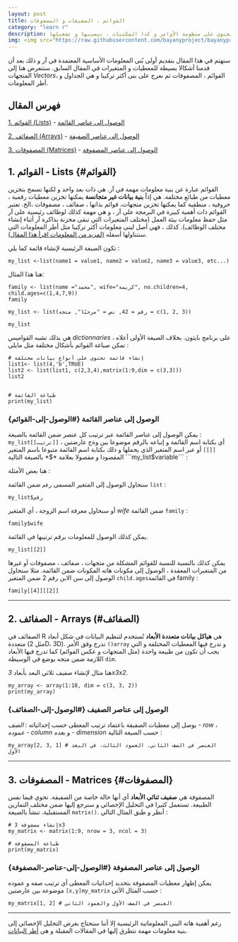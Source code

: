 ```yaml
---
layout: post
title: القوائم ، الصفيفات و المصفوفات
category: "learn r"
description: تقديم لبيئة العمل العامة على آر تحتوي على منظومة الأوامر و كذا المكتبات ، تنصيبها و تشغيلها
img: <img src="https://raw.githubusercontent.com/bayanyproject/bayanyproject.github.io/refs/heads/main/images/R_logo.png" width='100' height= auto/>
---
```


سنهتم في هذا المقال بتقديم أولى بُنى المعلومات الأساسية المعتمدة في آر و ذلك بعد أن قدمنا أشكالا بسيطة للمعطيات و المتغيرات في المقال السابق. سنتعرض هنا إلى المتجهات *Vectors*، القوائم ، المصفوفات ثم نعرج على بنى أكثر تركيبا و هي الجداول و أطر المعلومات.

## فهرس المقال

[1. القوائم (Lists)](#القوائم)
    - [الوصول إلى عناصر القائمة](#الوصول-إلى-القوائم)

[2. الصفائف (Arrays)](#الصفائف)
    - [الوصول إلى عناصر الصفيفة](#الوصول-إلى-ألصفائف)

[3. المصفوفات (Matrices)](#المصفوفات)
    - [الوصول إلى عناصر المصفوفة](#الوصول-إلى-عناصر-المصفوفة)


## 1. القوائم - Lists {#القوائم}

القوائم عبارة عن بنية معلومات مهمة في آر. هي ذات بعد واحد و لكنها تسمح بتخزين معطيات من طبائع مختلفة. هي إذاً **بنية بيانات غير متجانسة** يمكنها تخزين معطيات رقمية ، حروفية ، منطقية كما يمكنها تخزين متجهات، قوائم بذاتها ، صفائف ، مصفوفات ،الخ. تعتبر القوائم ذات أهمية كبيرة في البرمجة على آر ، و هي مهمة كذلك لوظائف رئيسية على آر مثل حفظ معلومات بيئة العمل (مختلف المتغيرات التي تبقى مخزنة بذاكرة آر أثناء إنشاء مختلف الوظائف). كذلك ، فهي أصل لبنى معلومات أكثر تركيبا مثل أطر المعلومات التي سنتناولها أسفله [(لمزيد من المعلومات اقرأ هذا المقال)](https://stackoverflow.com/questions/2050790/how-to-correctly-use-lists).

تكون الصيغة الرئيسية لإنشاء قائمة كما يلي :

```
my_list <-list(name1 = value1, name2 = value2, name3 = value3, etc...)
```

هنا هذا المثال:

```
family <- list(name ="محمد", wife="كريمة", no.children=4, child.ages=c(1,4,7,9))
family

my_list <- list(رقم = 42, نص = "مرحبًا", متجه = c(1, 2, 3))

my_list
```

هي بذلك تشبه القواميس *dictionnaries* على برنامج بايثون. بخلاف الصيغة الأولى أعلاه ، تمكن صياغة القوائم بأشكال مختلفة مثل  مايلي :

```
# إنشاء قائمة تحتوي على أنواع بيانات مختلفة
list1<- list(4,'b',TRUE)
list2 <- list(list1, c(2,3,4),matrix(1:9,dim = c(3,3)))
list2


# طباعة القائمة
print(my_list)
```
### الوصول إلى عناصر القائمة {#الوصول-إلى-القوائم}

يمكن الوصول إلى عناصر القائمة عبر ترتيب كل عنصر ضمن القائمة بالصيغة : ```my_list[[ترتيب]]``` ، أي بكتابة اسم القائمة و إتباعه بالرقم موضوعا بين وةج عارضتين ```[[]]```
أو عبر اسم المتغير الذي يحملها و ذلك بكتابة اسم القائمة متبوعا باسم المتغير المقصودا و مفصولا بعلامة *$* بالصيغة التالية ```my_list$variable``` :

هنا بعض الأمثلة :

سنحاول الوصول إلى المتغير المسمى ```رقم``` ضمن القائمة ```list``` :

```
my_list$رقم  
```

أو سنحاول معرفة اسم الزوجة ، أي المتغير *wife* ضمن القائمة ```family``` :

```
family$wife
```

يمكن كذلك الوصول للمعلومات برقم ترتيبها في القائمة.
```
my_list[[2]]
```

يمكن كذلك بالنسبة للنسبة للقوائم المشكلة من متجهات ، صفائف ، مصفوفات أو غيرها من المتغيرات المعقدة ، الوصول إلى مكونات هاته المكونات ضمن القائمة. مثلا سنحاول الوصول إلى سن الابن رقم 2 ضمن المتغير ```child.ages```في القائمة family :
```
family[[4]][[2]]
```
---

## 2. الصفائف - Arrays (#الصفائف)

الصفائف في R هي **هياكل بيانات متعددة الأبعاد** تُستخدم لتنظيم البيانات في شكل أبعاد متعددة (مثل 2D، 3D). تدرج وفق الأمر ```()array``` و تدرج فيها المعطيات المختلفة و التي يجب أن تكون من طبيعة واحدة (مثل المتجهات و عكس القوائم) كما تدرج فيها الأبعاد اللازمة ضمن متجه يوضع في الوسيطة ```dim```.

هنا مثال لإنشاء صفيف ثلاثي البعد بأبعاد *3x3x2*.

```
my_array <- array(1:18, dim = c(3, 3, 2))
print(my_array)
```


### الوصول إلى عناصر الصفيف {#الوصول-إلى-الصفائف}

يوصل إلى معطيات الصفيفة باعتماد ترتيب المعطى حسب إحداثياته : *الصف - row* ، *عموده - column* و *بعده - dimension* حسب الصيغة التالية :

```
my_array[2, 3, 1] # العنصر في الصف الثاني، العمود الثالث، في البعد الأول
```

---

## 3. المصفوفات - Matrices {#المصفوفات}

المصفوفة هي **صفيف ثنائي الأبعاد** أي أنها حالة خاصة من الصفيفة. تحوي قيما نفس الطبيعة. تستعمل كثيرا في التحليل الإحصائي و سنرجع إليها ضمن مختلف التمارين المستقبلية. تنشأ بالصيغة ```matrix()```. أنظر و طبق المثال التالي :

```
# إنشاء مصفوفة 3x3
my_matrix <- matrix(1:9, nrow = 3, ncol = 3)

# طباعة المصفوفة
print(my_matrix)
```

### الوصول إلى عناصر المصفوفة {#الوصول-إلى-عناصر-المصفوفة}

يمكن إظهار معطيات المصفوفة بتحديد إحداثيات المعطى أي ترتيب صفه و عموده موضوعة بين عارضتين ```[x,y]my_matrix``` حسب المثال الآتي :

```
my_matrix[1, 2] # العنصر في الصف الأول والعمود الثاني
```

---
 رغم أهمية هاته البنى المعلوماتية الرئيسية إلا أننا سنحتاج بغرض التحليل الإحصائي إلى بنية معلومات مهمة نتطرق إليها في المقالات المقبلة و هي [أطر البيانات](/introduction-to-data-frames-1st-part/).
